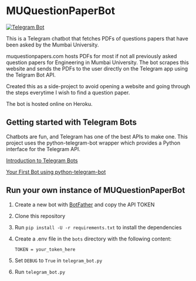 # MUQuestionPaperBot
[![Telegram Bot](https://img.shields.io/badge/Telegram-Bot-green.svg)](https://t.me/MUQuestionPaperBot)

This is a Telegram chatbot that fetches PDFs of questions papers that have been asked by the Mumbai University. 

muquestionpapers.com hosts PDFs for most if not all previously asked question papers for Engineering in Mumbai University. The bot scrapes this website and sends the PDFs to the user directly on the Telegram app using the Telgram Bot API. 

Created this as a side-project to avoid opening a website and going through the steps everytime I wish to find a question paper. 

The bot is hosted online on Heroku.

## Getting started with Telegram Bots 

Chatbots are fun, and Telegram has one of the best APIs to make one. This project uses the python-telegram-bot wrapper which provides a Python interface for the Telegram API.

[Introduction to Telegram Bots](https://core.telegram.org/bots)

[Your First Bot using python-telegram-bot](https://github.com/python-telegram-bot/python-telegram-bot/wiki/Extensions-%E2%80%93-Your-first-Bot)

## Run your own instance of MUQuestionPaperBot

1. Create a new bot with [BotFather](https://telegram.me/BotFather) and copy the API TOKEN 
2. Clone this repository
3. Run `pip install -U -r requirements.txt` to install the dependencies
4. Create a .env file in the `bots` directory with the following content:
    
    `TOKEN = your_token_here`
5. Set `DEBUG` to `True` in `telegram_bot.py`
6. Run `telegram_bot.py` 